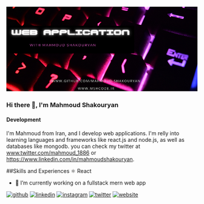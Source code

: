 ![Development](https://github.com/mahmoud-shakouryan/mahmoud-shakouryan/blob/main/youtube%20banner.png)
### Hi there 👋, I'm Mahmoud Shakouryan
#### Development
I'm Mahmoud from Iran, and I develop web applications. I'm relly into learning languages and frameworks like react.js and node.js, as well as databases like mongodb. you can check my twitter at www.twitter.com/mahmoud_1886 or https://www.linkedin.com/in/mahmoudshakouryan.


##Skills and Experiences
:atom_symbol: React

- 🔭 I’m currently working on a fullstack mern web app 


[<img src='https://cdn.jsdelivr.net/npm/simple-icons@3.0.1/icons/github.svg' alt='github' height='40'>](https://github.com/mahmoud-shakouryan)  [<img src='https://cdn.jsdelivr.net/npm/simple-icons@3.0.1/icons/linkedin.svg' alt='linkedin' height='40'>](https://www.linkedin.com/in/mahmoudshakouryan/)  [<img src='https://cdn.jsdelivr.net/npm/simple-icons@3.0.1/icons/instagram.svg' alt='instagram' height='40'>](https://www.instagram.com/mahmoud.sh.l/)  [<img src='https://cdn.jsdelivr.net/npm/simple-icons@3.0.1/icons/twitter.svg' alt='twitter' height='40'>](https://twitter.com/mahmoud_1886)  [<img src='https://cdn.jsdelivr.net/npm/simple-icons@3.0.1/icons/icloud.svg' alt='website' height='40'>](www.mshcode.ir)  








